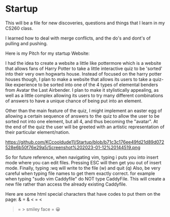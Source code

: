 # Startup

This will be a file for new discoveries, questions and things that I learn in my CS260 class.


I learned how to deal with merge conflicts, and the do's and dont's of pulling and pushing.


Here is my Pitch for my startup Website:

I had the idea to create a website a little like pottermore which is a website that allows fans of Harry Potter to take a little interactive quiz to be 'sorted' into their very own hogwarts house. Instead of focused on the harry potter houses though, I plan to make a website that allows its users to take a quiz-like experience to be sorted into one of the 4 types of elemental benders from Avatar the Last Airbender. I plan to make it stylistically appealing, as well as a little complex allowing its users to try many different combinations of answers to have a unique chance of being put into an element.

Other than the main feature of the quiz, I might implement an easter egg of allowing a certain sequence of answers to the quiz to allow the user to be sorted not into one element, but all 4, and thus becoming the "avatar". At the end of the quiz the user will be greeted with an artistic representation of their particular element/nation.

https://github.com/KCcooldude11/Startup/blob/b71c3c176ee49fd21d89d072528e6b50f76e29a5/Screenshot%202023-01-12%20144519.png


So for future reference, when navigating vim, typing i puts you into insert mode where you can edit files. Pressing ESC will then get you out of insert mode. Finally, typing :wq will write to the file (w) and quit (q)
Also, be very careful when typing file names to get them exactly correct. for example when typing "sudo vim Caddyfile" do NOT type CaddyFile. This will create a new file rather than access the already existing Caddyfile.

Here are some html special characters that have codes to put them on the page:
& = &amp;
< = &lt;
> = &gt;
smiley face = &#128512;
